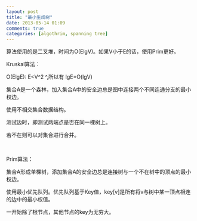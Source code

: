 ```yaml
---
layout: post
title: "最小生成树"
date: 2013-05-14 01:09
comments: true
categories: [algothrim, spanning tree]
---
```


算法使用的是二叉堆，时间为O(ElgV)。如果V小于E的话，使用Prim更好。

Kruskal算法：

O(ElgE): E\<V^2 ^,所以有 lgE=O(lgV)

集合A是一个森林，加入集合A中的安全边总是图中连接两个不同连通分支的最小权边。

使用不相交集合数据结构。

测试边时，即测试两端点是否在同一棵树上。

若不在则可以对集合进行合并。

 
<!--more-->
Prim算法：

集合A形成单棵树，添加集合A的安全边总是连接树与一个不在树中的顶点的最小权边。

使用最小优先队列。优先队列基于Key值，key[v]是所有将v与树中某一顶点相连的边中的最小权值。

一开始除了根节点，其他节点的key为无穷大。
